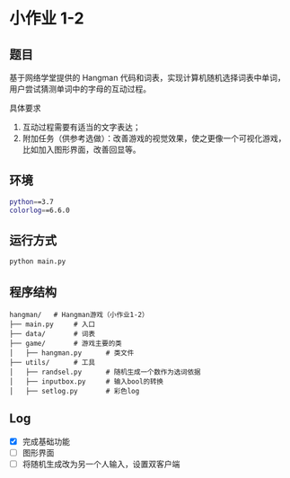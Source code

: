 # 小作业 1-2

## 题目

基于网络学堂提供的 Hangman 代码和词表，实现计算机随机选择词表中单词，用户尝试猜测单词中的字母的互动过程。

具体要求

1. 互动过程需要有适当的文字表达；
2. 附加任务（供参考选做）：改善游戏的视觉效果，使之更像一个可视化游戏，比如加入图形界面，改善回显等。

## 环境

```bash
python==3.7
colorlog==6.6.0
```

## 运行方式

```bash
python main.py
```

## 程序结构

```
hangman/   # Hangman游戏（小作业1-2）
├── main.py     # 入口
├── data/       # 词表
├── game/       # 游戏主要的类
│   ├── hangman.py      # 类文件
├── utils/      # 工具
│   ├── randsel.py      # 随机生成一个数作为选词依据
│   ├── inputbox.py     # 输入bool的转换
│   ├── setlog.py       # 彩色log
```

## Log

- [x] 完成基础功能
- [ ] 图形界面
- [ ] 将随机生成改为另一个人输入，设置双客户端
